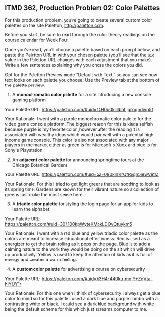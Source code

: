 ## ITMD 362, Production Problem 02: Color Palettes

For this production problem, you’re going to create several custom color palettes on the site
Paletton, http://paletton.com.

Before you start, be sure to read through the color theory readings on the course calendar for Week
Four.

Once you’ve read, you’ll choose a palette based on each prompt below, and paste the Paletton URL in
with your chosen palette (you’ll see that the `uid` value in the Paletton URL changes with each
adjustment that you make). Write a few sentences explaining why you chose the colors you did.

Opt for the Paletton Preview mode “Default with Text,” so you can see how text looks on each palette
you choose. Use the Preview tab at the bottom of the palette preview.

1. A **monochromatic color palette** for a site introducing a new console gaming platform

Your Palette URL: https://paletton.com/#uid=14H0u0kllllbhLjgjtoqndivp5f

Your Rationale: I went with a purple monochromatic color palette for the video game console platform. The biggest reason for this is kinda selfish because purple is my favorite color ,however after the reading it is associated with wealthy ideas which would pair well with a potential high income game console. This color is also not associated with any major players in the market either as green is for Microsoft's Xbox and blue is for Sony's Playstation.

2. An **adjacent color palette** for announcing springtime tours at the Chicago Botanical Gardens

Your Palette URL: https://paletton.com/#uid=52F080kllrKrQfRoqn5iewVetIZ

Your Rationale: For this I tried to get light greens that are soothing to look as its spring time. Gardens are known for their vibrant nature so a collection of greens just make the most sense here.

3. A **triadic color palette** for styling the login page for an app for kids to learn the alphabet

Your Palette URL: https://paletton.com/#uid=304100kpWyteKMokLDQvQtuykm5

Your Rationale: I went with a red blue and yellow triadic color palette as the colors are meant to increase educational effectivness. Red is used as a energizer to get the brain rolling as it pops on the page. Blue is to add a calming nature to the work they would be doing on the sit which will drive up productivity. Yellow is used to keep the attention of kids as it is full of energy and creates a warm feeling.

4. A **custom color palette** for advertising a course on cybersecurity

Your Palette URL: https://paletton.com/#uid=b3H4-440ku-mqfY+ZqVta-hiYUY1r

Your Rationale: For this one when i think of cybersecurity I always get a blue color to mind so for this palette i used a dark blue and purple combo with a contrasting white or black. I could see a dark blue background with white being the default scheme for this which just screams computer to me.
